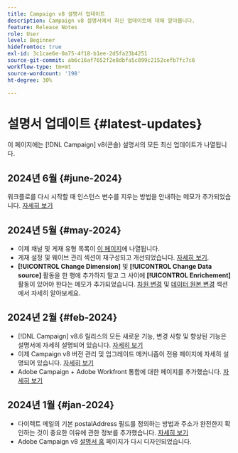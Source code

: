 ```yaml
---
title: Campaign v8 설명서 업데이트
description: Campaign v8 설명서에서 최신 업데이트에 대해 알아봅니다.
feature: Release Notes
role: User
level: Beginner
hidefromtoc: true
exl-id: 3c1cae6e-0a75-4f18-b1ee-2d5fa23b4251
source-git-commit: ab6c16af7652f2e8dbfa5c899c2152cefb7fc7c6
workflow-type: tm+mt
source-wordcount: '198'
ht-degree: 30%

---
```


# 설명서 업데이트 {#latest-updates}

이 페이지에는 [!DNL Campaign] v8(콘솔) 설명서의 모든 최신 업데이트가 나열됩니다.

## 2024년 6월 {#june-2024}

워크플로를 다시 시작할 때 인스턴스 변수를 지우는 방법을 안내하는 메모가 추가되었습니다. [자세히 보기](../../automation/workflow/start-a-workflow.md)

## 2024년 5월 {#may-2024}

* 이제 채널 및 게재 유형 목록이 [이 페이지](create-message.md)에 나열됩니다.
* 게재 설정 및 웨이브 관리 섹션이 재구성되고 개선되었습니다. [자세히 보기](../send/configure-and-send.md).
* **[!UICONTROL Change Dimension]** 및 **[!UICONTROL Change Data source]** 활동을 한 행에 추가하지 말고 그 사이에 **[!UICONTROL Enrichement]** 활동이 있어야 한다는 메모가 추가되었습니다. [차원 변경](../../automation/workflow/change-dimension.md) 및 [데이터 원본 변경](../../automation/workflow/change-data-source.md) 섹션에서 자세히 알아보세요.

## 2024년 2월 {#feb-2024}

* [!DNL Campaign] v8.6 릴리스의 모든 새로운 기능, 변경 사항 및 향상된 기능은 설명서에 자세히 설명되어 있습니다. [자세히 보기](release-notes.md)
* 이제 Campaign v8 버전 관리 및 업그레이드 메커니즘이 전용 페이지에 자세히 설명되어 있습니다. [자세히 보기](upgrades.md)
* Adobe Campaign + Adobe Workfront 통합에 대한 페이지를 추가했습니다. [자세히 보기](../connect/ac-workfront.md)

## 2024년 1월 {#jan-2024}

* 다이렉트 메일의 기본 postalAddress 필드를 정의하는 방법과 주소가 완전한지 확인하는 것이 중요한 이유에 관한 정보를 추가했습니다. [자세히 보기](../send/direct-mail.md)
* Adobe Campaign v8 [설명서 홈](../campaign-home.md) 페이지가 다시 디자인되었습니다.
